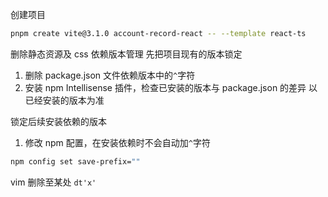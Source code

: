 创建项目

```bash
pnpm create vite@3.1.0 account-record-react -- --template react-ts
```

删除静态资源及 css
依赖版本管理
先把项目现有的版本锁定

1. 删除 package.json 文件依赖版本中的`^`字符
2. 安装 npm Intellisense 插件，检查已安装的版本与 package.json 的差异
   以已经安装的版本为准

锁定后续安装依赖的版本

1. 修改 npm 配置，在安装依赖时不会自动加`^`字符

```bash
npm config set save-prefix=""
```

vim 删除至某处 `dt'x'`
